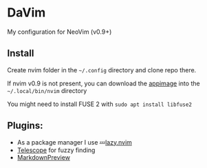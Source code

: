 # DaVim
My configuration for NeoVim (v0.9+)

## Install
Create nvim folder in the `~/.config` directory and clone repo there.

If nvim v0.9 is not present, you can download the [appimage](https://github.com/neovim/neovim/blob/master/INSTALL.md#appimage-universal-linux-package) into the `~/.local/bin/nvim` directory

You might need to install FUSE 2 with `sudo apt install libfuse2`


## Plugins:
- As a package manager I use 💤[lazy.nvim](https://github.com/folke/lazy.nvim?tab=readme-ov-file#-structuring-your-plugins)
- [Telescope](https://github.com/nvim-telescope/telescope.nvim?tab=readme-ov-file) for fuzzy finding
- [MarkdownPreview](https://github.com/iamcco/markdown-preview.nvim)
